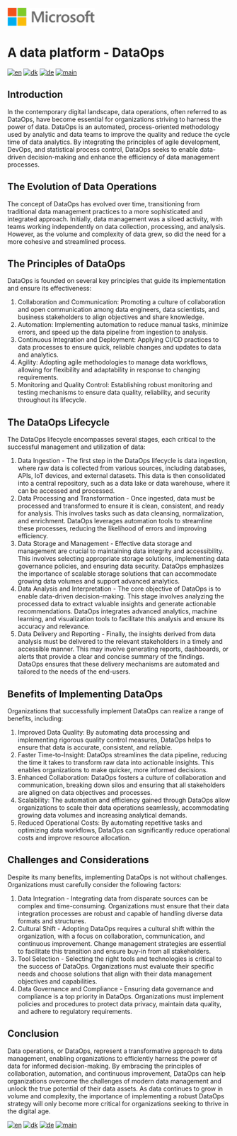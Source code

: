 ![microsoft](../images/microsoft.png)

# A data platform - DataOps

[![en](https://img.shields.io/badge/lang-en-red.svg)](DataOps.md)
[![dk](https://img.shields.io/badge/lang-da--dk-green.svg)](DataOps-da.md)
[![de](https://img.shields.io/badge/lang-de-yellow.svg)](DataOps-de.md)
[![main](https://img.shields.io/badge/main-document-blue.svg)](../../README.md)

## Introduction

In the contemporary digital landscape, data operations, often referred to as DataOps, have become essential for organizations striving to harness the power of data. DataOps is an automated, process-oriented methodology used by analytic and data teams to improve the quality and reduce the cycle time of data analytics. By integrating the principles of agile development, DevOps, and statistical process control, DataOps seeks to enable data-driven decision-making and enhance the efficiency of data management processes.

## The Evolution of Data Operations

The concept of DataOps has evolved over time, transitioning from traditional data management practices to a more sophisticated and integrated approach. Initially, data management was a siloed activity, with teams working independently on data collection, processing, and analysis. However, as the volume and complexity of data grew, so did the need for a more cohesive and streamlined process.

## The Principles of DataOps

DataOps is founded on several key principles that guide its implementation and ensure its effectiveness:

1) Collaboration and Communication: Promoting a culture of collaboration and open communication among data engineers, data scientists, and business stakeholders to align objectives and share knowledge.
2) Automation: Implementing automation to reduce manual tasks, minimize errors, and speed up the data pipeline from ingestion to analysis.
3) Continuous Integration and Deployment: Applying CI/CD practices to data processes to ensure quick, reliable changes and updates to data and analytics.
4) Agility: Adopting agile methodologies to manage data workflows, allowing for flexibility and adaptability in response to changing requirements.
5) Monitoring and Quality Control: Establishing robust monitoring and testing mechanisms to ensure data quality, reliability, and security throughout its lifecycle.

## The DataOps Lifecycle

The DataOps lifecycle encompasses several stages, each critical to the successful management and utilization of data:

1) Data Ingestion - The first step in the DataOps lifecycle is data ingestion, where raw data is collected from various sources, including databases, APIs, IoT devices, and external datasets. This data is then consolidated into a central repository, such as a data lake or data warehouse, where it can be accessed and processed.
2) Data Processing and Transformation - Once ingested, data must be processed and transformed to ensure it is clean, consistent, and ready for analysis. This involves tasks such as data cleansing, normalization, and enrichment. DataOps leverages automation tools to streamline these processes, reducing the likelihood of errors and improving efficiency.
3) Data Storage and Management - Effective data storage and management are crucial to maintaining data integrity and accessibility. This involves selecting appropriate storage solutions, implementing data governance policies, and ensuring data security. DataOps emphasizes the importance of scalable storage solutions that can accommodate growing data volumes and support advanced analytics.
4) Data Analysis and Interpretation - The core objective of DataOps is to enable data-driven decision-making. This stage involves analyzing the processed data to extract valuable insights and generate actionable recommendations. DataOps integrates advanced analytics, machine learning, and visualization tools to facilitate this analysis and ensure its accuracy and relevance.
5) Data Delivery and Reporting - Finally, the insights derived from data analysis must be delivered to the relevant stakeholders in a timely and accessible manner. This may involve generating reports, dashboards, or alerts that provide a clear and concise summary of the findings. DataOps ensures that these delivery mechanisms are automated and tailored to the needs of the end-users.

## Benefits of Implementing DataOps

Organizations that successfully implement DataOps can realize a range of benefits, including:

1) Improved Data Quality: By automating data processing and implementing rigorous quality control measures, DataOps helps to ensure that data is accurate, consistent, and reliable.
2) Faster Time-to-Insight: DataOps streamlines the data pipeline, reducing the time it takes to transform raw data into actionable insights. This enables organizations to make quicker, more informed decisions.
3) Enhanced Collaboration: DataOps fosters a culture of collaboration and communication, breaking down silos and ensuring that all stakeholders are aligned on data objectives and processes.
4) Scalability: The automation and efficiency gained through DataOps allow organizations to scale their data operations seamlessly, accommodating growing data volumes and increasing analytical demands.
5) Reduced Operational Costs: By automating repetitive tasks and optimizing data workflows, DataOps can significantly reduce operational costs and improve resource allocation.

## Challenges and Considerations

Despite its many benefits, implementing DataOps is not without challenges. Organizations must carefully consider the following factors:

1) Data Integration - Integrating data from disparate sources can be complex and time-consuming. Organizations must ensure that their data integration processes are robust and capable of handling diverse data formats and structures.
2) Cultural Shift - Adopting DataOps requires a cultural shift within the organization, with a focus on collaboration, communication, and continuous improvement. Change management strategies are essential to facilitate this transition and ensure buy-in from all stakeholders.
3) Tool Selection - Selecting the right tools and technologies is critical to the success of DataOps. Organizations must evaluate their specific needs and choose solutions that align with their data management objectives and capabilities.
4) Data Governance and Compliance - Ensuring data governance and compliance is a top priority in DataOps. Organizations must implement policies and procedures to protect data privacy, maintain data quality, and adhere to regulatory requirements.

## Conclusion

Data operations, or DataOps, represent a transformative approach to data management, enabling organizations to efficiently harness the power of data for informed decision-making. By embracing the principles of collaboration, automation, and continuous improvement, DataOps can help organizations overcome the challenges of modern data management and unlock the true potential of their data assets. As data continues to grow in volume and complexity, the importance of implementing a robust DataOps strategy will only become more critical for organizations seeking to thrive in the digital age.

[![en](https://img.shields.io/badge/lang-en-red.svg)](DataOps.md)
[![dk](https://img.shields.io/badge/lang-da--dk-green.svg)](DataOps-da.md)
[![de](https://img.shields.io/badge/lang-de-yellow.svg)](DataOps-de.md)
[![main](https://img.shields.io/badge/main-document-blue.svg)](../../README.md)